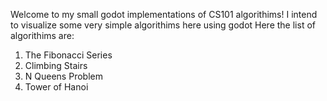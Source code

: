 Welcome to my small godot implementations of CS101 algorithims!
I intend to visualize some very simple algorithims here using godot
Here the list of algorithims are:
1. The Fibonacci Series
2. Climbing Stairs
3. N Queens Problem
4. Tower of Hanoi
